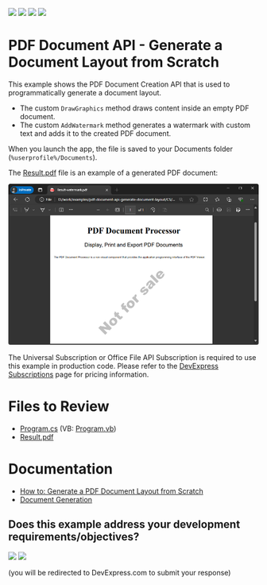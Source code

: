 <!-- default badges list -->
![](https://img.shields.io/endpoint?url=https://codecentral.devexpress.com/api/v1/VersionRange/128595553/24.1.2%2B)
[![](https://img.shields.io/badge/Open_in_DevExpress_Support_Center-FF7200?style=flat-square&logo=DevExpress&logoColor=white)](https://supportcenter.devexpress.com/ticket/details/T244516)
[![](https://img.shields.io/badge/📖_How_to_use_DevExpress_Examples-e9f6fc?style=flat-square)](https://docs.devexpress.com/GeneralInformation/403183)
[![](https://img.shields.io/badge/💬_Leave_Feedback-feecdd?style=flat-square)](#does-this-example-address-your-development-requirementsobjectives)
<!-- default badges end -->
<!-- default file list -->

# PDF Document API - Generate a Document Layout from Scratch

This example shows the PDF Document Creation API that is used to programmatically generate a document layout.

- The custom `DrawGraphics` method draws content inside an empty PDF document.
- The custom `AddWatermark` method generates a watermark with custom text and adds it to the created PDF document.

When you launch the app, the file is saved to your Documents folder (`%userprofile%/Documents`). 

The [Result.pdf](Result.pdf) file is an example of a generated PDF document:

![](pdf-processor-result.png)

The Universal Subscription or Office File API Subscription is required to use this example in production code. Please refer to the [DevExpress Subscriptions](https://www.devexpress.com/Subscriptions/) page for pricing information.

# Files to Review

* [Program.cs](./CS/DocumentCreationAPI/Program.cs) (VB: [Program.vb](./VB/DocumentCreationAPI/Program.vb))
* [Result.pdf](Result.pdf)
<!-- default file list end -->

# Documentation

- [How to: Generate a PDF Document Layout from Scratch](https://docs.devexpress.com/OfficeFileAPI/114824/pdf-document-api/examples/pdf-graphics-and-additional-content/how-to-generate-a-document-layout-from-scratch)
- [Document Generation](https://docs.devexpress.com/OfficeFileAPI/118794/pdf-document-api/document-generation)

<!-- feedback -->
## Does this example address your development requirements/objectives?

[<img src="https://www.devexpress.com/support/examples/i/yes-button.svg"/>](https://www.devexpress.com/support/examples/survey.xml?utm_source=github&utm_campaign=pdf-document-api-generate-document-layout&~~~was_helpful=yes) [<img src="https://www.devexpress.com/support/examples/i/no-button.svg"/>](https://www.devexpress.com/support/examples/survey.xml?utm_source=github&utm_campaign=pdf-document-api-generate-document-layout&~~~was_helpful=no)

(you will be redirected to DevExpress.com to submit your response)
<!-- feedback end -->
